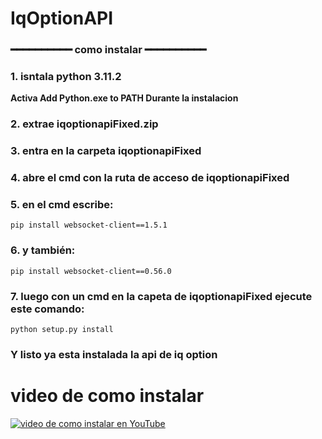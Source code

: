 # IqOptionAPI
### ━━━━━━━━━━ **como instalar** ━━━━━━━━━━

### 1. isntala python 3.11.2
**Activa Add Python.exe to PATH Durante la instalacion**
### 2. extrae iqoptionapiFixed.zip

### 3. entra en la carpeta iqoptionapiFixed

### 4. abre el cmd con la ruta de acceso de iqoptionapiFixed

### 5. en el cmd escribe:
~~~
pip install websocket-client==1.5.1
~~~
### 6. y también:
~~~
pip install websocket-client==0.56.0
~~~

### 7. luego con un cmd en la capeta de iqoptionapiFixed ejecute este comando: 
~~~
python setup.py install
~~~

### Y listo ya esta instalada la api de iq option


# video de como instalar
[![video de como instalar en YouTube](https://img.youtube.com/vi/KcLF2Dh5-3I/0.jpg)](https://youtu.be/KcLF2Dh5-3I)
